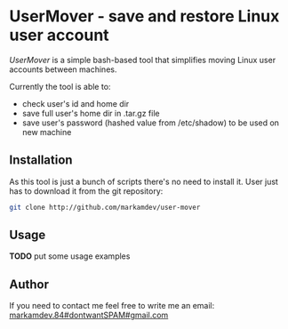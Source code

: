 # UserMover - save and restore Linux user account

*UserMover* is a simple bash-based tool that simplifies moving Linux user accounts between machines.

Currently the tool is able to:

* check user's id and home dir
* save full user's home dir in .tar.gz file
* save user's password (hashed value from /etc/shadow) to be used on new machine

## Installation

As this tool is just a bunch of scripts there's no need to install it.
User just has to download it from the git repository:

```bash
git clone http://github.com/markamdev/user-mover
```

## Usage

**TODO** put some usage examples

## Author

If you need to contact me feel free to write me an email:
[markamdev.84#dontwantSPAM#gmail.com](maitlo:)
